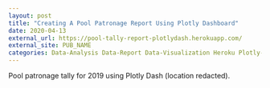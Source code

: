 ```yaml
---
layout: post
title: "Creating A Pool Patronage Report Using Plotly Dashboard"
date: 2020-04-13
external_url: https://pool-tally-report-plotlydash.herokuapp.com/
external_site: PUB_NAME
categories: Data-Analysis Data-Report Data-Visualization Heroku Plotly-Dashboard Python 
---
```

Pool patronage tally for 2019 using Plotly Dash (location redacted).